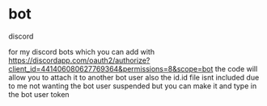 # bot
discord

for my discord bots which you can add with
https://discordapp.com/oauth2/authorize?client_id=441406080627769364&permissions=8&scope=bot
the code will allow you to attach it to another bot user
also the id.id file isnt included due to me not wanting the bot user suspended
but you can make it and type in the bot user token
